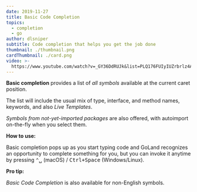 ```yaml
---
date: 2019-11-27
title: Basic Code Completion
topics:
  - completion
  - go
author: dlsniper
subtitle: Code completion that helps you get the job done
thumbnail: ./thumbnail.png
cardThumbnail: ./card.png
video: >-
  https://www.youtube.com/watch?v=_GY36DdRUJk&list=PLQ176FUIyIUZrbrlz4AY1V8VzBJKZyVlW&index=3
---
```


**Basic completion** provides a list of _all symbols_ available at the current caret position.

The list will include the usual mix of type, interface, and method names, keywords, and also _Live Templates_.

_Symbols from not-yet-imported packages_ are also offered, with autoimport on-the-fly when you select them.

**How to use:**

Basic completion pops up as you start typing code and GoLand recognizes an opportunity to complete something for you, but you can invoke it anytime by pressing <kbd>⌃␣</kbd> (macOS) / <kbd>Ctrl+Space</kbd> (Windows/Linux).

**Pro tip:**

_Basic Code Completion_ is also available for non-English symbols.
